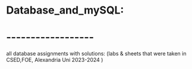 # Database_and_mySQL:
# ------------------
all database assignments with solutions: (labs & sheets that were taken in CSED,FOE, Alexandria Uni 2023-2024 )
